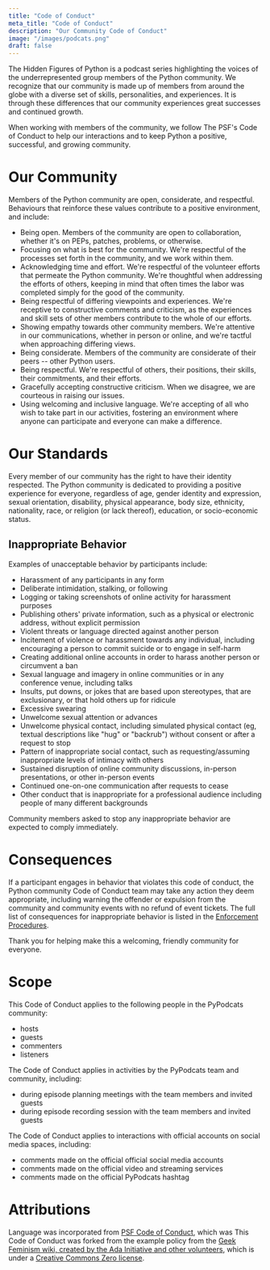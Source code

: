 ```yaml
---
title: "Code of Conduct"
meta_title: "Code of Conduct"
description: "Our Community Code of Conduct"
image: "/images/podcats.png"
draft: false
---
```



The Hidden Figures of Python is a podcast series highlighting the
voices of the underrepresented group members of the Python community. We recognize
that our community is made up of members from around the globe with a diverse set of
skills, personalities, and experiences. It is through these differences that our
community experiences great successes and continued growth.

When working with members of the community, we follow The PSF's Code of Conduct
to help our interactions and to keep Python a positive, successful, and
growing community.

# Our Community

Members of the Python community are open, considerate, and respectful. Behaviours
that reinforce these values contribute to a positive environment, and include:

- Being open. Members of the community are open to collaboration, whether it's on PEPs, patches, problems, or otherwise.
- Focusing on what is best for the community. We're respectful of the processes set forth in the community, and we work within them.
- Acknowledging time and effort. We're respectful of the volunteer efforts that permeate the Python community. We're thoughtful when addressing the efforts of others, keeping in mind that often times the labor was completed simply for the good of the community.
- Being respectful of differing viewpoints and experiences. We're receptive to constructive comments and criticism, as the experiences and skill sets of other members contribute to the whole of our efforts.
- Showing empathy towards other community members. We're attentive in our communications, whether in person or online, and we're tactful when approaching differing views.
- Being considerate. Members of the community are considerate of their peers -- other Python users.
- Being respectful. We're respectful of others, their positions, their skills, their commitments, and their efforts.
- Gracefully accepting constructive criticism. When we disagree, we are courteous in raising our issues.
- Using welcoming and inclusive language. We're accepting of all who wish to take part in our activities, fostering an environment where anyone can participate and everyone can make a difference.

# Our Standards

Every member of our community has the right to have their identity respected.
The Python community is dedicated to providing a positive experience for everyone,
regardless of age, gender identity and expression, sexual orientation, disability,
physical appearance, body size, ethnicity, nationality, race, or religion (or lack thereof),
education, or socio-economic status.

## Inappropriate Behavior

Examples of unacceptable behavior by participants include:

- Harassment of any participants in any form
- Deliberate intimidation, stalking, or following
- Logging or taking screenshots of online activity for harassment purposes
- Publishing others' private information, such as a physical or electronic address, without explicit permission
- Violent threats or language directed against another person
- Incitement of violence or harassment towards any individual, including encouraging a person to commit suicide or to engage in self-harm
- Creating additional online accounts in order to harass another person or circumvent a ban
- Sexual language and imagery in online communities or in any conference venue, including talks
- Insults, put downs, or jokes that are based upon stereotypes, that are exclusionary, or that hold others up for ridicule
- Excessive swearing
- Unwelcome sexual attention or advances
- Unwelcome physical contact, including simulated physical contact (eg, textual descriptions like "hug" or "backrub") without consent or after a request to stop
- Pattern of inappropriate social contact, such as requesting/assuming inappropriate levels of intimacy with others
- Sustained disruption of online community discussions, in-person presentations, or other in-person events
- Continued one-on-one communication after requests to cease
- Other conduct that is inappropriate for a professional audience including people of many different backgrounds 


Community members asked to stop any inappropriate behavior are expected to comply immediately.


# Consequences

If a participant engages in behavior that violates this code of conduct, the
Python community Code of Conduct team may take any action they deem appropriate,
including warning the offender or expulsion from the community and community events
with no refund of event tickets. The full list of consequences for inappropriate
behavior is listed in the [Enforcement Procedures](https://www.python.org/psf/conduct/enforcement/).

Thank you for helping make this a welcoming, friendly community for everyone.

# Scope

This Code of Conduct applies to the following people in the PyPodcats community:

- hosts
- guests
- commenters
- listeners

The Code of Conduct applies in activities by the PyPodcats team and community,
including:

- during episode planning meetings with the team members and invited guests
- during episode recording session with the team members and invited guests

The Code of Conduct applies to interactions with official accounts on social
media spaces, including:

- comments made on the official official social media accounts
- comments made on the official video and streaming services
- comments made on the official PyPodcats hashtag

# Attributions

Language was incorporated from [PSF Code of Conduct](https://www.python.org/psf/conduct/), which was 
This Code of Conduct was forked from the example policy from the [Geek Feminism wiki, created by the Ada Initiative and other volunteers](https://www.python.org/psf/conduct/#:~:text=Geek%20Feminism%20wiki%2C%20created%20by%20the%20Ada%20Initiative%20and%20other%20volunteers),
which is under a [Creative Commons Zero license](https://creativecommons.org/publicdomain/zero/1.0/).


